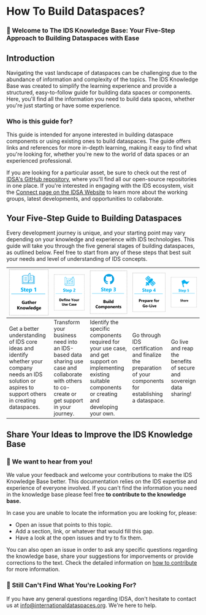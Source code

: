 # How To Build Dataspaces?
### :dart: Welcome to The IDS Knowledge Base: Your Five-Step Approach to Building Dataspaces with Ease

## Introduction
Navigating the vast landscape of dataspaces can be challenging due to the abundance of information and complexity of the topics. The IDS Knowledge Base was created to simplify the learning experience and provide a structured, easy-to-follow guide for building data spaces or components. Here, you'll find all the information you need to build data spaces, whether you're just starting or have some experience.

### Who is this guide for?
This guide is intended for anyone interested in building dataspace components or using existing ones to build dataspaces. The guide offers links and references for more in-depth learning, making it easy to find what you're looking for, whether you're new to the world of data spaces or an experienced professional.

If you are looking for a particular asset, be sure to check out the rest of [IDSA's GitHub repository](https://github.com/International-Data-Spaces-Association/idsa), where you'll find all our open-source repositories in one place. If you're interested in engaging with the IDS ecosystem, visit the [Connect page on the IDSA Website](https://internationaldataspaces.org/connect/) to learn more about the working groups, latest developments, and opportunities to collaborate.

## Your Five-Step Guide to Building Dataspaces
Every development journey is unique, and your starting point may vary depending on your knowledge and experience with IDS technologies. This guide will take you through the five general stages of building dataspaces, as outlined below.
Feel free to start from any of these steps that best suit your needs and level of understanding of IDS concepts.

| ![](https://github.com/International-Data-Spaces-Association/idsa/blob/e2d76f6dc2920b41c005efcb6f94349d082c4990/how-to-build-data-spaces/images/step01.png) | ![](https://github.com/International-Data-Spaces-Association/idsa/blob/e2d76f6dc2920b41c005efcb6f94349d082c4990/how-to-build-data-spaces/images/step02.png) | ![](https://github.com/International-Data-Spaces-Association/idsa/blob/e2d76f6dc2920b41c005efcb6f94349d082c4990/how-to-build-data-spaces/images/step03.png)  | ![](https://github.com/International-Data-Spaces-Association/idsa/blob/e2d76f6dc2920b41c005efcb6f94349d082c4990/how-to-build-data-spaces/images/step04.png) | ![](https://github.com/International-Data-Spaces-Association/idsa/blob/e2d76f6dc2920b41c005efcb6f94349d082c4990/how-to-build-data-spaces/images/step05.png) | 
| --- | --- | --- | --- | --- |
|Get a better understanding of IDS core ideas and identify whether your company needs an IDS solution or aspires to support others in creating dataspaces.|Transform your business need into an IDS-based data sharing use case and collaborate with others to co-create or get support in your journey.|Identify the specific components required for your use case, and get support on implementing existing suitable components or creating and developing your own.|Go through IDS certification and finalize the preparation of your components for establishing a dataspace.|Go live and reap the benefits of secure and sovereign data sharing!| 

## Share Your Ideas to Improve the IDS Knowledge Base 
### :mega: We want to hear from you!
We value your feedback and welcome your contributions to make the IDS Knowledge Base better. This documentation relies on the IDS expertise and experience of everyone involved. If you can't find the information you need in the knowledge base please feel free **to contribute to the knowledge base.** 

In case you are unable to locate the information you are looking for, please:
+ Open an issue that points to this topic. 
+ Add a section, link, or whatever that would fill this gap.
+ Have a look at the open issues and try to fix them.

You can also open an issue in order to ask any specific questions regarding the knowledge base, share your suggestions for imporvements or provide corrections to the text. 
Check the detailed information on [how to contribute](/how-to-build-data-spaces/CONTRIBUTING.md) for more information.

### :mag_right: Still Can't Find What You're Looking For?
If you  have any general questions regarding IDSA, don't hesitate to contact us at [info@internationaldataspaces.org](mailto:info@internationaldataspaces.org ). We're here to help.
